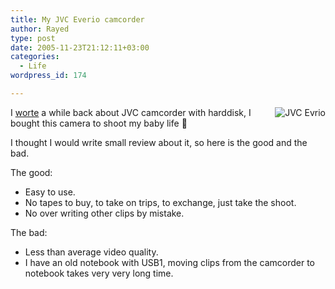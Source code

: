 ```yaml
---
title: My JVC Everio camcorder
author: Rayed
type: post
date: 2005-11-23T21:12:11+03:00
categories:
  - Life
wordpress_id: 174

---
```

<p><img src="http://rayed.com/wordpress/wp-content/upload/jvc_camcorder.jpg" alt="JVC Evrio" align="right" /></p>
<p>I <a href="http://rayed.com/wordpress/?p=149">worte</a> a while back about JVC camcorder with harddisk, I bought this camera to shoot my baby life 🙂</p>
<p>I thought I would write small review about it, so here is the good and the bad.</p>
<p>The good:</p>
<ul>
<li>Easy to use.</li>
<li>No tapes to buy, to take on trips, to exchange, just take the shoot.</li>
<li>No over writing other clips by mistake.</li>
</ul>
<p>The bad:</p>
<ul>
<li>Less than average video quality.</li>
<li>I have an old notebook with USB1, moving clips from the camcorder to notebook takes very very long time.</li>
</ul>
